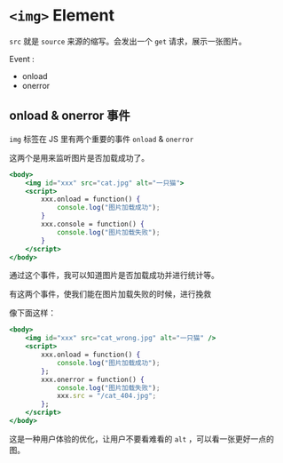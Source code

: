 # `<img>` Element

`src` 就是 `source` 来源的缩写。会发出一个 `get` 请求，展示一张图片。

Event : 

- onload
- onerror

## onload & onerror 事件

`img` 标签在 JS 里有两个重要的事件 `onload` & `onerror`

这两个是用来监听图片是否加载成功了。

```jsx
<body>
    <img id="xxx" src="cat.jpg" alt="一只猫">
    <script>
        xxx.onload = function() {
            console.log("图片加载成功");
        }
        xxx.console = function() {
            console.log("图片加载失败");
        }
    </script>
</body>
```

通过这个事件，我可以知道图片是否加载成功并进行统计等。

有这两个事件，使我们能在图片加载失败的时候，进行挽救

像下面这样：

```jsx
<body>
    <img id="xxx" src="cat_wrong.jpg" alt="一只猫" />
    <script>
        xxx.onload = function() {
            console.log("图片加载成功");
        };
        xxx.onerror = function() {
            console.log("图片加载失败");
            xxx.src = "/cat_404.jpg";
        };
    </script>
</body>
```

这是一种用户体验的优化，让用户不要看难看的 `alt` ，可以看一张更好一点的图。